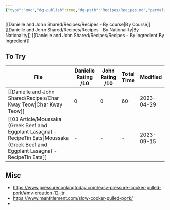 ```yaml
---
{"type":"moc","dg-publish":true,"dg-path":"Recipes/Recipes.md","permalink":"/recipes/recipes/","dgPassFrontmatter":true}
---
```



[[Danielle and John Shared/Recipes/Recipes - By course\|By Course]]
[[Danielle and John Shared/Recipes/Recipes - By Nationality\|By Nationality]]
[[Danielle and John Shared/Recipes/Recipes - By Ingredient\|By Ingredient]]


## To Try
| File                                                                                                                                       | Danielle Rating /10 | John Rating /10 | Total Time | Modified   |
| ------------------------------------------------------------------------------------------------------------------------------------------ | ------------------- | --------------- | ---------- | ---------- |
| [[Danielle and John Shared/Recipes/Char Kway Teow\|Char Kway Teow]]                                                                     | 0                   | 0               | 60         | 2023-04-29 |
| [[03 Article/Moussaka (Greek Beef and Eggplant Lasagna) - RecipeTin Eats\|Moussaka (Greek Beef and Eggplant Lasagna) - RecipeTin Eats]] | \-                  | \-              | \-         | 2023-09-15 |


## Misc
- https://www.pressurecookingtoday.com/easy-pressure-cooker-pulled-pork/#mv-creation-12-jtr
- https://www.mantitlement.com/slow-cooker-pulled-pork/
- 

